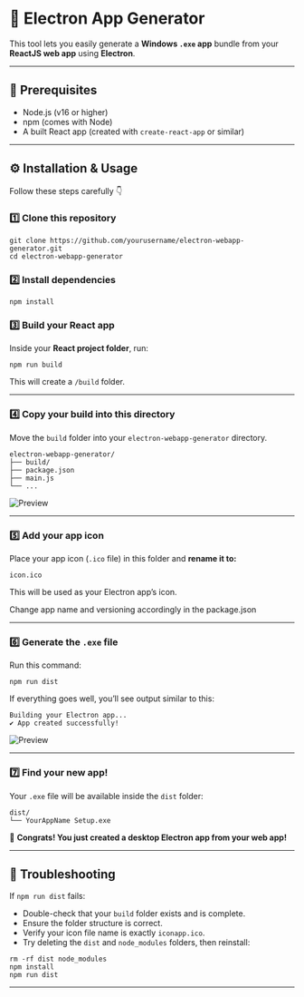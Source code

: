 # 🚀 Electron App Generator

This tool lets you easily generate a **Windows `.exe` app** bundle from your **ReactJS web app** using **Electron**.

---

## 🧩 Prerequisites

- Node.js (v16 or higher)  
- npm (comes with Node)  
- A built React app (created with `create-react-app` or similar)

---

## ⚙️ Installation & Usage

Follow these steps carefully 👇

### 1️⃣ Clone this repository

```
git clone https://github.com/yourusername/electron-webapp-generator.git
cd electron-webapp-generator
```

### 2️⃣ Install dependencies

```
npm install
```

### 3️⃣ Build your React app

Inside your **React project folder**, run:

```
npm run build
```

This will create a `/build` folder.

---

### 4️⃣ Copy your build into this directory

Move the `build` folder into your `electron-webapp-generator` directory.

```
electron-webapp-generator/
├── build/
├── package.json
├── main.js
└── ...
```

![Preview](https://github.com/y4th4rthh/electron-webapp-generator/blob/main/Screenshot%202025-10-19%20113719.png)

---

### 5️⃣ Add your app icon

Place your app icon (`.ico` file) in this folder and **rename it to:**

```
icon.ico
```

This will be used as your Electron app’s icon.

Change app name and versioning accordingly in the package.json

---

### 6️⃣ Generate the `.exe` file

Run this command:

```
npm run dist
```

If everything goes well, you’ll see output similar to this:

```
Building your Electron app...
✔ App created successfully!
```

![Preview](https://github.com/y4th4rthh/electron-webapp-generator/blob/main/Screenshot%202025-10-19%20113847.png)

---

### 7️⃣ Find your new app!

Your `.exe` file will be available inside the `dist` folder:

```
dist/
└── YourAppName Setup.exe
```

🎉 **Congrats! You just created a desktop Electron app from your web app!**

---

## 🧰 Troubleshooting

If `npm run dist` fails:

- Double-check that your `build` folder exists and is complete.  
- Ensure the folder structure is correct.  
- Verify your icon file name is exactly `iconapp.ico`.  
- Try deleting the `dist` and `node_modules` folders, then reinstall:

```
rm -rf dist node_modules
npm install
npm run dist
```

---
